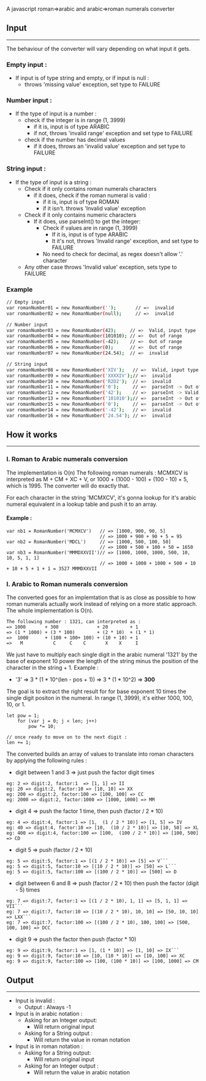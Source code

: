 A javascript roman=>arabic and arabic=>roman numerals converter

## Input
---------
The behaviour of the converter will vary depending on what input it gets.


### Empty input :
* If input is of type string and empty, or if input is null :
    * throws 'missing value' exception, set type to FAILURE

### Number input :
* If the type of input is a number :
    * check if the integer is in range (1, 3999)
        * if it is, input is of type ARABIC
        * if not, throws 'invalid range' exception and set type to FAILURE
    * check if the number has decimal values
        * if it does, throws an 'invalid value' exception and set type to FAILURE

### String input :
* If the type of input is a string :
    * Check if it only contains roman numerals characters
        * if it does, check if the roman numeral is valid :
            * if it is, input is of type ROMAN
            * if it isn't. throws 'Invalid value' exception
    * Check if it only contains numeric characters
        * If it does, use parseInt() to get the integer:
            * Check if values are in range (1, 3999)
                * If it is, input is of type ARABIC
                * It it's not, throws 'Invalid range' exception, and set type to FAILURE
            * No need to check for decimal, as regex doesn't allow '.' character
    * Any other case throws 'Invalid value' exception, sets type to FAILURE

### Example
```sh
// Empty input
var romanNumber01 = new RomanNumber('');       // =>  invalid
var romanNumber02 = new RomanNumber(null);     // =>  invalid

// Number input
var romanNumber03 = new RomanNumber(42);     // =>  Valid, input type : ARABIC
var romanNumber04 = new RomanNumber(101010); // =>  Out of range
var romanNumber05 = new RomanNumber(-42);    // =>  Out of range
var romanNumber06 = new RomanNumber(0);      // =>  Out of range
var romanNumber07 = new RomanNumber(24.54);  // =>  invalid

// String input
var romanNumber08 = new RomanNumber('XIV');   // =>  Valid, input type : ROMAN
var romanNumber09 = new RomanNumber('XXXXIV');// =>  invalid
var romanNumber10 = new RomanNumber('R2D2');  // =>  invalid
var romanNumber11 = new RomanNumber('0');     // =>  parseInt -> Out of range
var romanNumber12 = new RomanNumber('42');    // =>  parseInt -> Valid, input type : ARABIC
var romanNumber13 = new RomanNumber('101010');// =>  parseInt -> Out of range
var romanNumber15 = new RomanNumber('0');     // =>  parseInt -> Out of range
var romanNumber14 = new RomanNumber('-42');   // =>  invalid
var romanNumber16 = new RomanNumber('24.54'); // =>  invalid
```



## How it works
---------

### I. Roman to Arabic numerals conversion
The implementation is O(n)
The following roman numerals : MCMXCV is interpreted as M + CM + XC + V,
or 1000 + (1000 - 100) + (100 - 10) + 5, which is 1995.
The converter will do exactly that.

For each character in the string 'MCMXCV', it's gonna lookup for it's arabic numeral equivalent in a lookup table and push it to an array.

#### Example :
```
var nb1 = RomanNumber('MCMXCV')   // => [1000, 900, 90, 5]
                                  // => 1000 + 900 + 90 + 5 = 95
var nb2 = RomanNumber('MDCL')     // => [1000, 500, 100, 50]
                                  // => 1000 + 500 + 100 + 50 = 1650
var nb3 = RomanNumber('MMMDXXVII')// => [1000, 1000, 1000, 500, 10, 10, 5, 1, 1]
                                  // => 1000 + 1000 + 1000 + 500 + 10 + 10 + 5 + 1 + 1 = 3527 MMMDXXVII

```

### I. Arabic to Roman numerals conversion
The converted goes for an implemtation that is as close as possible to how roman numerals actually work instead of relying on a more static approach. The whole implementation is O(n).
```
The following number : 1321, can interpreted as :
=> 1000       + 300              + 20        + 1
=> (1 * 1000) + (3 * 100)        + (2 * 10)  + (1 * 1)
=>  1000      + (100 + 100+ 100) + (10 + 10) + 1
=>   M           C     C    C       X    X     I
```
We just have to multiply each single digit in the arabic numeral '1321' by the base of exponent 10 power the length of the string minus the position of the character in the string + 1.
Example :
* '3' => 3 * (1 * 10^(len - pos + 1)) => 3 * (1 * 10^2) => __300__

The goal is to extract the right result for for base exponent 10 times the single digit positon in the numeral. In range (1, 3999), it's either 1000, 100, 10, or 1.
```
let pow = 1;
    for (var j = 0; j < len; j++)
        pow *= 10;

// once ready to move on to the next digit :
len += 1;
```

The converted builds an array of values to translate into roman characters by applying the following rules :
* digit between 1 and 3 => just push the factor digit times
```
eg: 2 => digit:2, factor:1  => [1, 1] => II
eg: 20 => digit:2, factor:10 => [10, 10] => XX
eg: 200 => digit:2, factor:100 => [100, 100] => CC
eg: 2000 => digit:2, factor:1000 => [1000, 1000] => MM
```
* digit 4 => push the factor 1 time, then push (factor / 2 * 10)
```
eg: 4 => digit:4, factor:1 => [1,  (1 / 2 * 10)] => [1, 5] => IV
eg: 40 => digit:4, factor:10 => [10,  (10 / 2 * 10)] => [10, 50] => XL
eg: 400 => digit:4, factor:100 => [100,  (100 / 2 * 10)] => [100, 500] => CD
```
* digit 5 => push (factor / 2 * 10)
```
eg: 5 => digit:5, factor:1 => [(1 / 2 * 10)] => [5] => V```
eg: 5 => digit:5, factor:10 => [(10 / 2 * 10)] => [50] => L```
eg: 5 => digit:5, factor:100 => [(100 / 2 * 10)] => [500] => D
```
* digit between 6 and 8  => push (factor / 2 * 10) then push the factor (digit - 5) times
```
eg: 7 => digit:7, factor:1 => [(1 / 2 * 10), 1, 1] => [5, 1, 1] => VII```
eg: 7 => digit:7, factor:10 => [(10 / 2 * 10), 10, 10] => [50, 10, 10] => LXX```
eg: 7 => digit:7, factor:100 => [(100 / 2 * 10), 100, 100] => [500, 100, 100] => DCC
```
* digit 9 => push the factor then push (factor * 10)
```
eg: 9 => digit:9, factor:1 => [1, (1 * 10)] => [1, 10] => IX```
eg: 9 => digit:9, factor:10 => [10, (10 * 10)] => [10, 100] => XC
eg: 9 => digit:9, factor:100 => [100, (100 * 10)] => [100, 1000] => CM
```



## Output
---

* Input is invalid :
    * Output : Always -1
* Input is in arabic notation :
    * Asking for an Integer output:
        * Will return original input
    * Asking for a String output :
        * Will return the value in roman notation
* Input is in roman notation :
    * Asking for a String output:
        * Will return original input
    * Asking for an Integer output :
        * Will return the value in arabic notation
